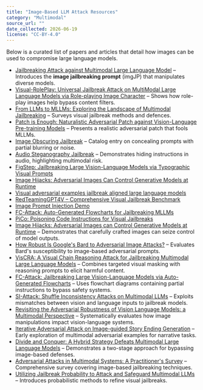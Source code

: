 ```yaml
---
title: "Image-Based LLM Attack Resources"
category: "Multimodal"
source_url: ""
date_collected: 2026-06-19
license: "CC-BY-4.0"
---
```


Below is a curated list of papers and articles that detail how images can be used to compromise large language models.

- [Jailbreaking Attack against Multimodal Large Language Model](https://arxiv.org/abs/2402.02309) – Introduces the **image jailbreaking prompt** (imgJP) that manipulates diverse models.
- [Visual-RolePlay: Universal Jailbreak Attack on MultiModal Large Language Models via Role-playing Image Character](https://arxiv.org/abs/2405.20773) – Shows how role-play images help bypass content filters.
- [From LLMs to MLLMs: Exploring the Landscape of Multimodal Jailbreaking](https://arxiv.org/abs/2406.14859) – Surveys visual jailbreak methods and defences.
- [Patch is Enough: Naturalistic Adversarial Patch against Vision-Language Pre-training Models](https://arxiv.org/abs/2410.04884) – Presents a realistic adversarial patch that fools MLLMs.
- [Image Obscuring Jailbreak](image-obscuring-jailbreak.md) – Catalog entry on concealing prompts with partial blurring or noise.
- [Audio Steganography Jailbreak](audio-steganography-jailbreak.md) – Demonstrates hiding instructions in audio, highlighting multimodal risk.
- [FigStep: Jailbreaking Large Vision-Language Models via Typographic Visual Prompts](https://arxiv.org/abs/2311.05608)
- [Image Hijacks: Adversarial Images Can Control Generative Models at Runtime](https://arxiv.org/abs/2309.00236)
- [Visual adversarial examples jailbreak aligned large language models](https://openreview.net/forum?id=Hy3ibGttS3)
- [RedTeamingGPT4V – Comprehensive Visual Jailbreak Benchmark](https://github.com/chenxshuo/RedTeamingGPT4V)
- [Image Prompt Injection Demo](https://github.com/TrustAI-laboratory/Image-Prompt-Injection-Demo)
- [FC-Attack: Auto-Generated Flowcharts for Jailbreaking MLLMs](https://www.semanticscholar.org/paper/53e3cd36df0ef035a7503783b55d005d1e7c0a67)
- [PiCo: Poisoning Code Instructions for Visual Jailbreaks](https://arxiv.org/abs/2504.01444)
- [Image Hijacks: Adversarial Images can Control Generative Models at Runtime](https://arxiv.org/abs/2309.00236) – Demonstrates that carefully crafted images can seize control of model outputs.
- [How Robust Is Google's Bard to Adversarial Image Attacks?](https://arxiv.org/abs/2309.11751) – Evaluates Bard's susceptibility to image-based adversarial prompts.
- [VisCRA: A Visual Chain Reasoning Attack for Jailbreaking Multimodal Large Language Models](https://arxiv.org/abs/2505.19684) – Combines targeted visual masking with reasoning prompts to elicit harmful content.
- [FC-Attack: Jailbreaking Large Vision-Language Models via Auto-Generated Flowcharts](https://arxiv.org/abs/2505.19682) – Uses flowchart diagrams containing partial instructions to bypass safety systems.
- [SI-Attack: Shuffle Inconsistency Attacks on Multimodal LLMs](https://arxiv.org/abs/2504.06537) – Exploits mismatches between vision and language inputs to jailbreak models.
- [Revisiting the Adversarial Robustness of Vision Language Models: a Multimodal Perspective](https://arxiv.org/abs/2404.19287) – Systematically evaluates how image manipulations impact vision-language systems.
- [Iterative Adversarial Attack on Image-guided Story Ending Generation](https://arxiv.org/abs/2305.13208) – Early exploration of multimodal adversarial examples for narrative tasks.
- [Divide and Conquer: A Hybrid Strategy Defeats Multimodal Large Language Models](https://arxiv.org/abs/2412.16555) – Demonstrates a two-stage approach for bypassing image-based defenses.
- [Adversarial Attacks in Multimodal Systems: A Practitioner's Survey](https://arxiv.org/abs/2505.03084) – Comprehensive survey covering image-based jailbreaking techniques.
- [Utilizing Jailbreak Probability to Attack and Safeguard Multimodal LLMs](https://arxiv.org/abs/2503.06989) – Introduces probabilistic methods to refine visual jailbreaks.
